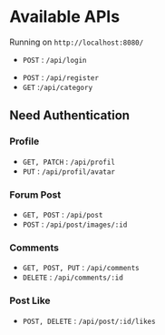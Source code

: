 # Available APIs

Running on `http://localhost:8080/`

- `POST` : `/api/login`
<!-- - `POST` : `/api/logout` -->
- `POST` : `/api/register`
- `GET` :`/api/category`

## Need Authentication
### Profile
- `GET, PATCH` : `/api/profil`
- `PUT` : `/api/profil/avatar`

### Forum Post
- `GET, POST` : `/api/post`
- `POST` : `/api/post/images/:id`

### Comments
- `GET, POST, PUT` : `/api/comments`
- `DELETE` : `/api/comments/:id`

### Post Like
- `POST, DELETE` : `/api/post/:id/likes`